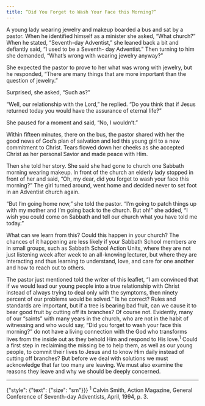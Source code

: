 ```yaml
---
title: “Did You Forget to Wash Your Face this Morning?”
---
```


A young lady wearing jewelry and makeup boarded a bus and sat by a pastor. When he identified himself as a minister she asked, “What church?” When he stated, “Seventh-day Adventist,” she leaned back a bit and defiantly said, “I used to be a Seventh- day Adventist.” Then turning to him she demanded, “What’s wrong with wearing jewelry anyway?”

She expected the pastor to prove to her what was wrong with jewelry, but he responded, “There are many things that are more important than the question of jewelry.”

Surprised, she asked, “Such as?”

“Well, our relationship with the Lord,” he replied. “Do you think that if Jesus returned today you would have the assurance of eternal life?”

She paused for a moment and said, “No, I wouldn’t.”

Within fifteen minutes, there on the bus, the pastor shared with her the good news of God’s plan of salvation and led this young girl to a new commitment to Christ. Tears flowed down her cheeks as she accepted Christ as her personal Savior and made peace with Him.

Then she told her story. She said she had gone to church one Sabbath morning wearing makeup. In front of the church an elderly lady stopped in front of her and said, “Oh, my dear, did you forget to wash your face this morning?” The girl turned around, went home and decided never to set foot in an Adventist church again.

“But I’m going home now,” she told the pastor. “I’m going to patch things up with my mother and I’m going back to the church. But oh!” she added, “I wish you could come on Sabbath and tell our church what you have told me today.”

What can we learn from this? Could this happen in your church? The chances of it happening are less likely if your Sabbath School members are in small groups, such as Sabbath School Action Units, where they are not just listening week after week to an all-knowing lecturer, but where they are interacting and thus learning to understand, love, and care for one another and how to reach out to others.

The pastor just mentioned told the writer of this leaflet, “I am convinced that if we would lead our young people into a true relationship with Christ instead of always trying to deal only with the symptoms, then ninety percent of our problems would be solved.” Is he correct? Rules and standards are important, but if a tree is bearing bad fruit, can we cause it to bear good fruit by cutting off its branches? Of course not. Evidently, many of our “saints” with many years in the church, who are not in the habit of witnessing and who would say, “Did you forget to wash your face this morning?” do not have a living connection with the God who transforms lives from the inside out as they behold Him and respond to His love.<sup>1</sup> Could a first step in reclaiming the missing be to help them, as well as our young people, to commit their lives to Jesus and to know Him daily instead of cutting off branches? But before we deal with solutions we must acknowledge that far too many are leaving. We must also examine the reasons they leave and why we should be deeply concerned.

---

{"style": {"text": {"size": "sm"}}}
<sup>1</sup> Calvin Smith, Action Magazine, General Conference of Seventh-day Adventists, April, 1994, p. 3.